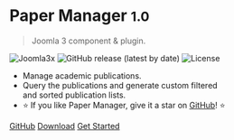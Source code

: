 <!--![logo](_media/joomla-flat-logo-en.png)-->

# Paper Manager <small>1.0</small>

> Joomla 3 component & plugin.

<!--![compat3](_media/compat_3.png)-->
![Joomla3x](https://img.shields.io/badge/Joomla!-3.x-yellow ':no-zoom')
![GitHub release (latest by date)](https://img.shields.io/github/v/release/papermanagertest/papermanagertest ':no-zoom')
![License](https://img.shields.io/github/license/papermanager/papermanager ':no-zoom')

- Manage academic publications.
- Query the publications and generate custom filtered<br />and sorted publication lists.
- ⭐️ If you like Paper Manager, give it a star on [GitHub](https://github.com/papermanager/papermanager ':class=text-underline-link')! ⭐️

[GitHub](https://github.com/papermanager/papermanager)
[Download](https://github.com/papermanager/papermanager/releases ':class=cover-download-button')
[Get Started](#paper-manager)


<!-- background image -->

<!--![](_media/bg.png)-->

<!-- background color -->

<!--![color](#f0f0f0)-->
